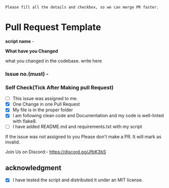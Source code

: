 `Please fill all the details and checkbox, so we can merge PR faster.`

# Pull Request Template

**script name** -

**What have you Changed**

what you changed in the codebase. write here


### Issue no.(must) - #

### Self Check(Tick After Making pull Request)

- [ ] This issue was assigned to me.
- [x] One Change in one Pull Request
- [x] My file is in the proper folder
- [x] I am following clean code and Documentation and my code is well-linted with flake8.
- [ ] I have added README.md and requirements.txt with my script

If the issue was not assigned to you Please don't make a PR. It will mark as invalid.

Join Us on Discord:- https://discord.gg/JfbK3bS

## acknowledgment
- [x] I have tested the script and distributed it under an MIT license.
